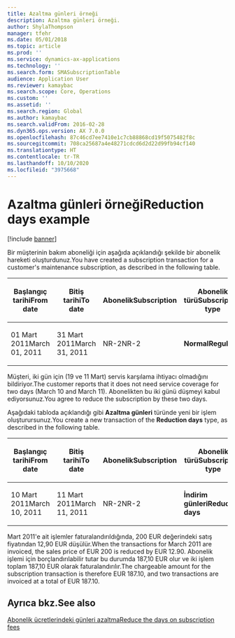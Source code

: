 ```yaml
---
title: Azaltma günleri örneği
description: Azaltma günleri örneği.
author: ShylaThompson
manager: tfehr
ms.date: 05/01/2018
ms.topic: article
ms.prod: ''
ms.service: dynamics-ax-applications
ms.technology: ''
ms.search.form: SMASubscriptionTable
audience: Application User
ms.reviewer: kamaybac
ms.search.scope: Core, Operations
ms.custom: ''
ms.assetid: ''
ms.search.region: Global
ms.author: kamaybac
ms.search.validFrom: 2016-02-28
ms.dyn365.ops.version: AX 7.0.0
ms.openlocfilehash: 87c46cd7ee7410e1c7cb88868cd19f5075482f8c
ms.sourcegitcommit: 708ca25687a4e48271cdcd6d2d22d99fb94cf140
ms.translationtype: HT
ms.contentlocale: tr-TR
ms.lasthandoff: 10/10/2020
ms.locfileid: "3975668"
---
```

# <a name="reduction-days-example"></a><span data-ttu-id="b3edf-103">Azaltma günleri örneği</span><span class="sxs-lookup"><span data-stu-id="b3edf-103">Reduction days example</span></span> 

[!include [banner](../includes/banner.md)]


<span data-ttu-id="b3edf-104">Bir müşterinin bakım aboneliği için aşağıda açıklandığı şekilde bir abonelik hareketi oluşturdunuz.</span><span class="sxs-lookup"><span data-stu-id="b3edf-104">You have created a subscription transaction for a customer's maintenance subscription, as described in the following table.</span></span>

<table>
<colgroup>
<col style="width: 12%" />
<col style="width: 12%" />
<col style="width: 12%" />
<col style="width: 12%" />
<col style="width: 12%" />
<col style="width: 12%" />
<col style="width: 12%" />
<col style="width: 12%" />
</colgroup>
<thead>
<tr class="header">
<th><p><span data-ttu-id="b3edf-105">Başlangıç tarihi</span><span class="sxs-lookup"><span data-stu-id="b3edf-105">From date</span></span></p></th>
<th><p><span data-ttu-id="b3edf-106">Bitiş tarihi</span><span class="sxs-lookup"><span data-stu-id="b3edf-106">To date</span></span></p></th>
<th><p><span data-ttu-id="b3edf-107">Abonelik</span><span class="sxs-lookup"><span data-stu-id="b3edf-107">Subscription</span></span></p></th>
<th><p><span data-ttu-id="b3edf-108">Abonelik türü</span><span class="sxs-lookup"><span data-stu-id="b3edf-108">Subscription type</span></span></p></th>
<th><p><span data-ttu-id="b3edf-109">Proje</span><span class="sxs-lookup"><span data-stu-id="b3edf-109">Project</span></span></p></th>
<th><p><span data-ttu-id="b3edf-110">Kategori</span><span class="sxs-lookup"><span data-stu-id="b3edf-110">Category</span></span></p></th>
<th><p><span data-ttu-id="b3edf-111">Satış para birimi</span><span class="sxs-lookup"><span data-stu-id="b3edf-111">Sales currency</span></span></p></th>
<th><p><span data-ttu-id="b3edf-112">Satış fiyatı</span><span class="sxs-lookup"><span data-stu-id="b3edf-112">Sales price</span></span></p></th>
</tr>
</thead>
<tbody>
<tr class="odd">
<td><p><span data-ttu-id="b3edf-113">01 Mart 2011</span><span class="sxs-lookup"><span data-stu-id="b3edf-113">March 01, 2011</span></span></p></td>
<td><p><span data-ttu-id="b3edf-114">31 Mart 2011</span><span class="sxs-lookup"><span data-stu-id="b3edf-114">March 31, 2011</span></span></p></td>
<td><p><span data-ttu-id="b3edf-115">NR-2</span><span class="sxs-lookup"><span data-stu-id="b3edf-115">NR-2</span></span></p></td>
<td><p><span data-ttu-id="b3edf-116"><strong>Normal</strong></span><span class="sxs-lookup"><span data-stu-id="b3edf-116"><strong>Regular</strong></span></span></p></td>
<td><p><span data-ttu-id="b3edf-117">9013</span><span class="sxs-lookup"><span data-stu-id="b3edf-117">9013</span></span></p></td>
<td><p><span data-ttu-id="b3edf-118">AboKat2</span><span class="sxs-lookup"><span data-stu-id="b3edf-118">SubCat2</span></span></p></td>
<td><p><span data-ttu-id="b3edf-119">Euro</span><span class="sxs-lookup"><span data-stu-id="b3edf-119">EUR</span></span></p></td>
<td><p><span data-ttu-id="b3edf-120">200,00</span><span class="sxs-lookup"><span data-stu-id="b3edf-120">200.00</span></span></p></td>
</tr>
</tbody>
</table>


<span data-ttu-id="b3edf-121">Müşteri, iki gün için (19 ve 11 Mart) servis karşılama ihtiyacı olmadığını bildiriyor.</span><span class="sxs-lookup"><span data-stu-id="b3edf-121">The customer reports that it does not need service coverage for two days (March 10 and March 11).</span></span> <span data-ttu-id="b3edf-122">Abonelikten bu iki günü düşmeyi kabul ediyorsunuz.</span><span class="sxs-lookup"><span data-stu-id="b3edf-122">You agree to reduce the subscription by these two days.</span></span>

<span data-ttu-id="b3edf-123">Aşağıdaki tabloda açıklandığı gibi **Azaltma günleri** türünde yeni bir işlem oluşturursunuz.</span><span class="sxs-lookup"><span data-stu-id="b3edf-123">You create a new transaction of the **Reduction days** type, as described in the following table.</span></span>

<table>
<colgroup>
<col style="width: 12%" />
<col style="width: 12%" />
<col style="width: 12%" />
<col style="width: 12%" />
<col style="width: 12%" />
<col style="width: 12%" />
<col style="width: 12%" />
<col style="width: 12%" />
</colgroup>
<thead>
<tr class="header">
<th><p><span data-ttu-id="b3edf-124">Başlangıç tarihi</span><span class="sxs-lookup"><span data-stu-id="b3edf-124">From date</span></span></p></th>
<th><p><span data-ttu-id="b3edf-125">Bitiş tarihi</span><span class="sxs-lookup"><span data-stu-id="b3edf-125">To date</span></span></p></th>
<th><p><span data-ttu-id="b3edf-126">Abonelik</span><span class="sxs-lookup"><span data-stu-id="b3edf-126">Subscription</span></span></p></th>
<th><p><span data-ttu-id="b3edf-127">Abonelik türü</span><span class="sxs-lookup"><span data-stu-id="b3edf-127">Subscription type</span></span></p></th>
<th><p><span data-ttu-id="b3edf-128">Proje</span><span class="sxs-lookup"><span data-stu-id="b3edf-128">Project</span></span></p></th>
<th><p><span data-ttu-id="b3edf-129">Kategori</span><span class="sxs-lookup"><span data-stu-id="b3edf-129">Category</span></span></p></th>
<th><p><span data-ttu-id="b3edf-130">Satış para birimi</span><span class="sxs-lookup"><span data-stu-id="b3edf-130">Sales currency</span></span></p></th>
<th><p><span data-ttu-id="b3edf-131">Satış fiyatı</span><span class="sxs-lookup"><span data-stu-id="b3edf-131">Sales price</span></span></p></th>
</tr>
</thead>
<tbody>
<tr class="odd">
<td><p><span data-ttu-id="b3edf-132">10 Mart 2011</span><span class="sxs-lookup"><span data-stu-id="b3edf-132">March 10, 2011</span></span></p></td>
<td><p><span data-ttu-id="b3edf-133">11 Mart 2011</span><span class="sxs-lookup"><span data-stu-id="b3edf-133">March 11, 2011</span></span></p></td>
<td><p><span data-ttu-id="b3edf-134">NR-2</span><span class="sxs-lookup"><span data-stu-id="b3edf-134">NR-2</span></span></p></td>
<td><p><span data-ttu-id="b3edf-135"><strong>İndirim günleri</strong></span><span class="sxs-lookup"><span data-stu-id="b3edf-135"><strong>Reduction days</strong></span></span></p></td>
<td><p><span data-ttu-id="b3edf-136">9013</span><span class="sxs-lookup"><span data-stu-id="b3edf-136">9013</span></span></p></td>
<td><p><span data-ttu-id="b3edf-137">AboKat2</span><span class="sxs-lookup"><span data-stu-id="b3edf-137">SubCat2</span></span></p></td>
<td><p><span data-ttu-id="b3edf-138">Euro</span><span class="sxs-lookup"><span data-stu-id="b3edf-138">EUR</span></span></p></td>
<td><p><span data-ttu-id="b3edf-139">-12,90</span><span class="sxs-lookup"><span data-stu-id="b3edf-139">-12.90</span></span></p></td>
</tr>
</tbody>
</table>


<span data-ttu-id="b3edf-140">Mart 2011'e ait işlemler faturalandırıldığında, 200 EUR değerindeki satış fiyatından 12,90 EUR düşülür.</span><span class="sxs-lookup"><span data-stu-id="b3edf-140">When the transactions for March 2011 are invoiced, the sales price of EUR 200 is reduced by EUR 12.90.</span></span> <span data-ttu-id="b3edf-141">Abonelik işlemi için borçlandırılabilir tutar bu durumda 187,10 EUR olur ve iki işlem toplam 187,10 EUR olarak faturalandırılır.</span><span class="sxs-lookup"><span data-stu-id="b3edf-141">The chargeable amount for the subscription transaction is therefore EUR 187.10, and two transactions are invoiced at a total of EUR 187.10.</span></span>

## <a name="see-also"></a><span data-ttu-id="b3edf-142">Ayrıca bkz.</span><span class="sxs-lookup"><span data-stu-id="b3edf-142">See also</span></span>

[<span data-ttu-id="b3edf-143">Abonelik ücretlerindeki günleri azaltma</span><span class="sxs-lookup"><span data-stu-id="b3edf-143">Reduce the days on subscription fees</span></span>](reduce-the-days-on-subscription-fees.md)

  


